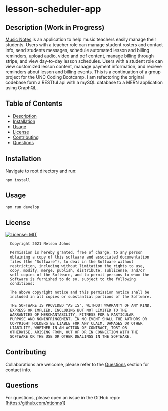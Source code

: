 # lesson-scheduler-app

## Description (Work in Progress)
[Music Notes](https://uncbootcampmusicnotes.herokuapp.com/) is an application to help music teachers easily manage their students. Users with a teacher role can manage student rosters and contact info, send students messages, schedule automated lesson and billing reminders, upload audio, video and pdf content, manage billing through stripe, and view day-to-day lesson schedules. Users with a student role can view customized lesson content, manage payment information, and recieve reminders about lesson and billing events. This is a continuation of a group project for the UNC Coding Bootcamp. I am refactoring the original codebase form a RESTful api with a mySQL database to a MERN application using GraphQL.<br>

## Table of Contents

- [Description](#description)
- [Installation](#installation)
- [Usage](#usage)
- [License](#license)
- [Contributing](#contributing)
- [Questions](#questions)

## Installation

Navigate to root directory and run:

```
npm install
```

## Usage

```
npm run develop
```

## License  
[![License: MIT](https://img.shields.io/badge/License-MIT-yellow.svg)](https://opensource.org/licenses/MIT)


      Copyright 2021 Nelson Johns

      Permission is hereby granted, free of charge, to any person 
      obtaining a copy of this software and associated documentation 
      files (the "Software"), to deal in the Software without 
      restriction, including without limitation the rights to use, 
      copy, modify, merge, publish, distribute, sublicense, and/or 
      sell copies of the Software, and to permit persons to whom the 
      Software is furnished to do so, subject to the following 
      conditions:
      
      The above copyright notice and this permission notice shall be 
      included in all copies or substantial portions of the Software.
      
      THE SOFTWARE IS PROVIDED "AS IS", WITHOUT WARRANTY OF ANY KIND,
      EXPRESS OR IMPLIED, INCLUDING BUT NOT LIMITED TO THE 
      WARRANTIES OF MERCHANTABILITY, FITNESS FOR A PARTICULAR 
      PURPOSE AND NONINFRINGEMENT. IN NO EVENT SHALL THE AUTHORS OR 
      COPYRIGHT HOLDERS BE LIABLE FOR ANY CLAIM, DAMAGES OR OTHER 
      LIABILITY, WHETHER IN AN ACTION OF CONTRACT, TORT OR 
      OTHERWISE, ARISING FROM, OUT OF OR IN CONNECTION WITH THE 
      SOFTWARE OR THE USE OR OTHER DEALINGS IN THE SOFTWARE.
      

## Contributing
Collaborations are welcome, please refer to the [Questions](#questions) section for contact info.

## Questions
For questions, please open an issue in the GitHub repo: [https://github.com/ntjohns1]
